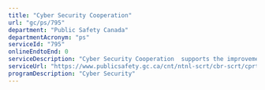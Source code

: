 ```yaml
---
title: "Cyber Security Cooperation"
url: "gc/ps/795"
department: "Public Safety Canada"
departmentAcronym: "ps"
serviceId: "795"
onlineEndtoEnd: 0
serviceDescription: "Cyber Security Cooperation  supports the improvement of Canada’s vital cyber systems through grants and contributions to owners and operators, industrial and trade associations, academics and research organizations."
serviceUrl: "https://www.publicsafety.gc.ca/cnt/ntnl-scrt/cbr-scrt/cprtn-prgrm/index-en.aspx"
programDescription: "Cyber Security"
---
```

